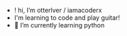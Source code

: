 - ! hi, I’m otterlver / iamacoderx 
-  I'm learning to code and play guitar!
- 🌱 I’m currently learning python


<!---
iamacoderx/iamacoderx is a ✨ special ✨ repository because its `README.md` (this file) appears on your GitHub profile.
You can click the Preview link to take a look at your changes.
--->
